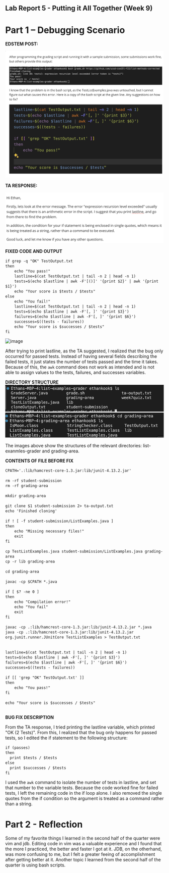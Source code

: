 ## Lab Report 5 - Putting it All Together (Week 9)
# Part 1 – Debugging Scenario

**EDSTEM POST:**

![image](LR5SS1.png)


**TA RESPONSE:**

![image](LR5SS2.png)

**FIXED CODE AND OUTPUT**

```
if grep -q "OK" TestOutput.txt
then 
    echo "You pass!"
    lastline=$(cat TestOutput.txt | tail -n 2 | head -n 1)
    tests=$(echo $lastline | awk -F'[()]' '{print $2}' | awk '{print $1}')
    echo "Your score is $tests / $tests"
else
    echo "You fail!"
    lastline=$(cat TestOutput.txt | tail -n 2 | head -n 1)
    tests=$(echo $lastline | awk -F'[, ]' '{print $3}')
    failures=$(echo $lastline | awk -F'[, ]' '{print $6}')
    successes=$((tests - failures))
    echo "Your score is $successes / $tests"
fi
```
![image](output)

After trying to print lastline, as the TA suggested, I realized that the bug only occurred for passed tests. Instead of having several fields describing the failed tests, it just states the number of tests passed and the time it takes. Because of this, the `awk` command does not work as intended and is not able to assign values to the tests, failures, and successes variables. 


**DIRECTORY STRUCTURE**
![image](structure1.png)
![image](structure2.png)

The images above show the structures of the relevant directories: list-exanmles-grader and grading-area.


**CONTENTS OF FILE BEFORE FIX**
```
CPATH='.:lib/hamcrest-core-1.3.jar:lib/junit-4.13.2.jar'

rm -rf student-submission
rm -rf grading-area

mkdir grading-area

git clone $1 student-submission 2> ta-output.txt
echo 'Finished cloning'

if ! [ -f student-submission/ListExamples.java ]
then
    echo "Missing necessary files!"
    exit
fi

cp TestListExamples.java student-submission/ListExamples.java grading-area
cp -r lib grading-area

cd grading-area

javac -cp $CPATH *.java

if [ $? -ne 0 ]
then 
    echo "Compilation error!"
    echo "You fail"
    exit
fi

javac -cp .:lib/hamcrest-core-1.3.jar:lib/junit-4.13.2.jar *.java
java -cp .:lib/hamcrest-core-1.3.jar:lib/junit-4.13.2.jar org.junit.runner.JUnitCore TestListExamples > TestOutput.txt


lastline=$(cat TestOutput.txt | tail -n 2 | head -n 1)
tests=$(echo $lastline | awk -F'[, ]' '{print $3}')
failures=$(echo $lastline | awk -F'[, ]' '{print $6}')
successes=$((tests - failures))

if [[ 'grep "OK" TestOutput.txt' ]]
then 
    echo "You pass!"
fi

echo "Your score is $successes / $tests"


```

**BUG FIX DESCRIPTION**

From the TA response, I tried printing the lastline variable, which printed "OK (2 Tests)". From this, I realized that the bug only happens for passed tests, so I edited the if statement to the following structure: 

```
if (passes)
then
  print $tests / $tests
else
  print $successes / $tests
fi
```
I used the `awk` command to isolate the number of tests in lastline, and set that number to the variable tests. Because the code worked fine for failed tests, I left the remaining code in the if loop alone. I also removed the single quotes from the if condition so the argument is treated as a command rather than a string.


# Part 2 - Reflection
Some of my favorite things I learned in the second half of the quarter were vim and jdb. Editing code in vim was a valuable experience and I found that the more I practiced, the better and faster I got at it. JDB, on the otherhand, was more confusing to me, but I felt a greater feeing of accomplishment after getting better at it. Another topic I learned from the second half of the quarter is using bash scripts. 

